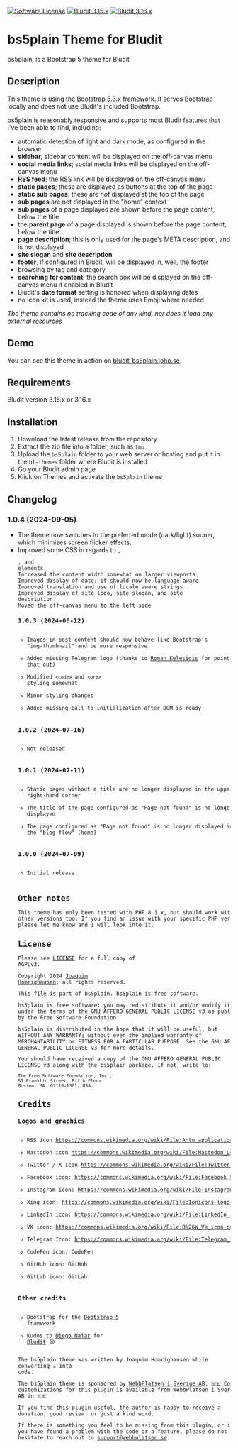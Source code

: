 [![Software License](https://img.shields.io/badge/License-AGPLv3-green.svg?style=flat-square)](LICENSE) [![Bludit 3.15.x](https://img.shields.io/badge/Bludit-3.15.x-blue.svg?style=flat-square)](https://bludit.com) [![Bludit 3.16.x](https://img.shields.io/badge/Bludit-3.16.x-blue.svg?style=flat-square)](https://bludit.com)

# bs5plain Theme for Bludit

bs5plain, is a Bootstrap 5 theme for Bludit

## Description

This theme is using the Bootstrap 5.3.x framework. It serves Bootstrap locally and does not use Bludit's included Bootstrap.

bs5plain is reasonably responsive and supports most Bludit features that I've been able to find, including:

* automatic detection of light and dark mode, as configured in the browser
* **sidebar**; sidebar content will be displayed on the off-canvas menu
* **social media links**; social media links will be displayed on the off-canvas menu
* **RSS feed**; the RSS link will be displayed on the off-canvas menu
* **static pages**; these are displayed as buttons at the top of the page
* **static sub pages**; these are _not_ displayed at the top of the page
* **sub pages** are not displayed in the "home" context
* **sub pages** of a page displayed are shown before the page content, below the title
* the **parent page** of a page displayed is shown before the page content, below the title
* **page description**; this is only used for the page's META description, and is not displayed
* **site slogan** and **site description**
* **footer**, if configured in Bludit, will be displayed in, well, the footer
* browsing by tag and category
* **searching for content**; the search box will be displayed on the off-canvas menu if enabled in Bludit
* Bludit's **date format** setting is honored when displaying dates
* no icon kit is used, instead the theme uses Emoji where needed

_The theme contains no tracking code of any kind, nor does it load any external resources_

## Demo

You can see this theme in action on [bludit-bs5plain.joho.se](https://bludit-bs5plain.joho.se)

## Requirements

Bludit version 3.15.x or 3.16.x

## Installation

1. Download the latest release from the repository
2. Extract the zip file into a folder, such as `tmp`
3. Upload the `bs5plain` folder to your web server or hosting and put it in the `bl-themes` folder where Bludit is installed
4. Go your Bludit admin page
5. Klick on Themes and activate the `bs5plain` theme

## Changelog

### 1.0.4 (2024-09-05)

* The theme now switches to the preferred mode (dark/light) sooner, which minimizes screen flicker effects.
* Improved some CSS in regards to <code>, <pre>, and <table> elements.
* Increased the content width somewhat on larger viewports
* Improved display of date, it should now be language aware
* Improved translation and use of locale aware strings
* Improved display of site logo, site slogan, and site description
* Moved the off-canvas menu to the left side

### 1.0.3 (2024-08-12)

* Images in post content should now behave like Bootstrap's "img-thumbnail" and be more responsive.
* Added missing Telegram logo (thanks to [Roman Kelesidis](https://github.com/belomaxorka) for pointing that out)
* Modified `<code>` and `<pre>` styling somewhat
* Minor styling changes
* Added missing call to initialization after DOM is ready

### 1.0.2 (2024-07-16)

* Not released

### 1.0.1 (2024-07-11)
* Static pages without a title are no longer displayed in the upper right-hand corner
* The title of the page configured as "Page not found" is no longer displayed
* The page configured as "Page not found" is no longer displayed in the "blog flow" (home)

### 1.0.0 (2024-07-09)
* Initial release

## Other notes

This theme has only been tested with PHP 8.1.x, but should work with other versions too. If you find an issue with your specific PHP version, please let me know and I will look into it.

## License

Please see [LICENSE](LICENSE) for a full copy of AGPLv3.

Copyright 2024 [Joaquim Homrighausen](https://github.com/joho1968); all rights reserved.

This file is part of bs5plain. bs5plain is free software.

bs5plain is free software: you may redistribute it and/or modify it  under
the terms of the GNU AFFERO GENERAL PUBLIC LICENSE v3 as published by the
Free Software Foundation.

bs5plain is distributed in the hope that it will be useful, but WITHOUT
ANY WARRANTY; without even the implied warranty of MERCHANTABILITY or
FITNESS FOR A PARTICULAR PURPOSE. See the GNU AFFERO GENERAL PUBLIC LICENSE
v3 for more details.

You should have received a copy of the GNU AFFERO GENERAL PUBLIC LICENSE v3
along with the bs5plain package. If not, write to:
```
The Free Software Foundation, Inc.,
51 Franklin Street, Fifth Floor
Boston, MA  02110-1301, USA.
```

## Credits

### Logos and graphics

* RSS icon https://commons.wikimedia.org/wiki/File:Antu_application-atom%2Bxml.svg
* Mastodon icon https://commons.wikimedia.org/wiki/File:Mastodon_Logotype_(Simple).svg
* Twitter / X icon https://commons.wikimedia.org/wiki/File:Twitter_new_X_logo.png
* Facebook icon: https://commons.wikimedia.org/wiki/File:Facebook_Logo_2023.png
* Instagram icon: https://commons.wikimedia.org/wiki/File:Instagram_logo_2022.svg
* Xing icon: https://commons.wikimedia.org/wiki/File:Ionicons_logo-xing.svg
* LinkedIn icon: https://commons.wikimedia.org/wiki/File:LinkedIn_icon.svg
* VK icon: https://commons.wikimedia.org/wiki/File:B%26W_Vk_icon.png
* Telegram Icon: https://commons.wikimedia.org/wiki/File:Telegram_logo_icon.svg
* CodePen icon: CodePen
* GitHub icon: GitHub
* GitLab icon: GitLab

### Other credits

* Bootstrap for the [Bootstrap 5](https://getboostrap.com) framework
* Kudos to [Diego Najar](https://github.com/dignajar) for [Bludit](https://bludit.com) :blush:

The bs5plain theme was written by Joaquim Homrighausen while converting :coffee: into code.

The bs5plain theme is sponsored by [WebbPlatsen i Sverige AB](https://webbplatsen.se), :sweden: Commercial support and customizations for this plugin is available from WebbPlatsen i Sverige AB in :sweden:

If you find this plugin useful, the author is happy to receive a donation, good review, or just a kind word.

If there is something you feel to be missing from this plugin, or if you have found a problem with the code or a feature, please do  not hesitate to reach out to support@webbplatsen.se.
